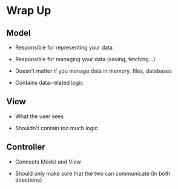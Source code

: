 # Wrap Up

## Model

- Responsible for representing your data

- Responsible for managing your data (saving, fetching...)

- Doesn't matter if you manage data in memory, files, databases

- Contains data-related logic

## View

- What the user sees

- Shouldn't contain too much logic

## Controller

- Connects Model and View

- Should only make sure that the two can communicate (in both directions)
